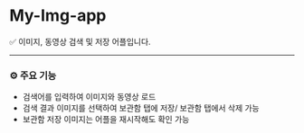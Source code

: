 # My-Img-app

✅ 이미지, 동영상 검색 및 저장 어플입니다.


---


### ⚙️ 주요 기능
* 검색어를 입력하여 이미지와 동영상 로드
* 검색 결과 이미지를 선택하여 보관함 탭에 저장/ 보관함 탭에서 삭제 가능
* 보관함 저장 이미지는 어플을 재시작해도 확인 가능

